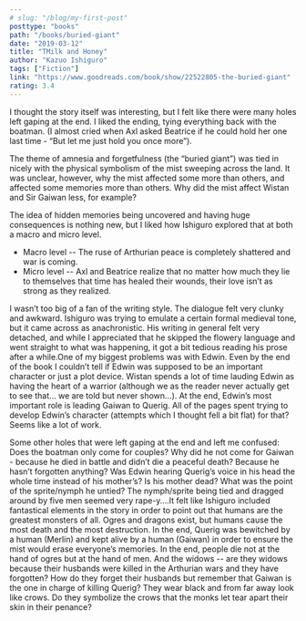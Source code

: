 ```yaml
---
# slug: "/blog/my-first-post"
posttype: "books"
path: "/books/buried-giant"
date: "2019-03-12"
title: "TMilk and Honey"
author: "Kazuo Ishiguro"
tags: ["Fiction"]
link: "https://www.goodreads.com/book/show/22522805-the-buried-giant"
rating: 3.4
---
```

I thought the story itself was interesting, but I felt like there were many holes left gaping at the end. I liked the ending, tying everything back with the boatman. (I almost cried when Axl asked Beatrice if he could hold her one last time - “But let me just hold you once more”). 

The theme of amnesia and forgetfulness (the “buried giant”) was tied in nicely with the physical symbolism of the mist sweeping across the land. It was unclear, however, why the mist affected some more than others, and affected some memories more than others. Why did the mist affect Wistan and Sir Gaiwan less, for example? 

The idea of hidden memories being uncovered and having huge consequences is nothing new, but I liked how Ishiguro explored that at both a macro and micro level. 
* Macro level -- The ruse of Arthurian peace is completely shattered and war is coming. 
* Micro level -- Axl and Beatrice realize that no matter how much they lie to themselves that time has healed their wounds, their love isn’t as strong as they realized. 

I wasn’t too big of a fan of the writing style. The dialogue felt very clunky and awkward. Ishiguro was trying to emulate a certain formal medieval tone, but it came across as anachronistic. His writing in general felt very detached, and while I appreciated that he skipped the flowery language and went straight to what was happening, it got a bit tedious reading his prose after a while.One of my biggest problems was with Edwin. Even by the end of the book I couldn’t tell if Edwin was supposed to be an important character or just a plot device. Wistan spends a lot of time lauding Edwin as having the heart of a warrior (although we as the reader never actually get to see that… we are told but never shown…). At the end, Edwin’s most important role is leading Gaiwan to Querig. All of the pages spent trying to develop Edwin’s character (attempts which I thought fell a bit flat) for that? Seems like a lot of work.

Some other holes that were left gaping at the end and left me confused: Does the boatman only come for couples? Why did he not come for Gaiwan - because he died in battle and didn’t die a peaceful death? Because he hasn’t forgotten anything? Was Edwin hearing Querig’s voice in his head the whole time instead of his mother’s? Is his mother dead? What was the point of the sprite/nymph he untied? The nymph/sprite being tied and dragged around by five men seemed very rape-y….It felt like Ishiguro included fantastical elements in the story in order to point out that humans are the greatest monsters of all. Ogres and dragons exist, but humans cause the most death and the most destruction. In the end, Querig was bewitched by a human (Merlin) and kept alive by a human (Gaiwan) in order to ensure the mist would erase everyone’s memories. In the end, people die not at the hand of ogres but at the hand of men. And the widows -- are they widows because their husbands were killed in the Arthurian wars and they have forgotten? How do they forget their husbands but remember that Gaiwan is the one in charge of killing Querig? They wear black and from far away look like crows. Do they symbolize the crows that the monks let tear apart their skin in their penance?